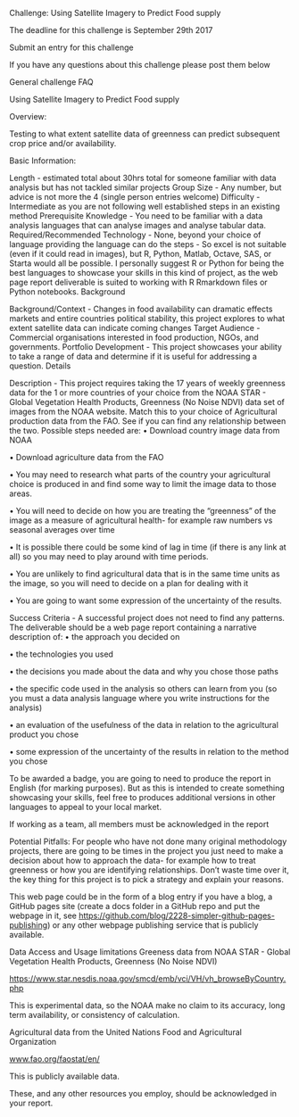 Challenge: Using Satellite Imagery to Predict Food supply

The deadline for this challenge is September 29th 2017

Submit an entry for this challenge

If you have any questions about this challenge please post them below

General challenge FAQ

Using Satellite Imagery to Predict Food supply

Overview:

Testing to what extent satellite data of greenness can predict subsequent crop price and/or availability.

Basic Information:

Length - estimated total about 30hrs total for someone familiar with data analysis but has not tackled similar projects
Group Size - Any number, but advice is not more the 4 (single person entries welcome)
Difficulty - Intermediate as you are not following well established steps in an existing method
Prerequisite Knowledge - You need to be familiar with a data analysis languages that can analyse images and analyse tabular data.
Required/Recommended Technology - None, beyond your choice of language providing the language can do the steps - So excel is not suitable (even if it could read in images), but R, Python, Matlab, Octave, SAS, or Starta would all be possible. I personally suggest R or Python for being the best languages to showcase your skills in this kind of project, as the web page report deliverable is suited to working with R Rmarkdown files or Python notebooks.
Background

Background/Context - Changes in food availability can dramatic effects markets and entire countries political stability, this project explores to what extent satellite data can indicate coming changes
Target Audience - Commercial organisations interested in food production, NGOs, and governments.
Portfolio Development - This project showcases your ability to take a range of data and determine if it is useful for addressing a question.
Details

Description - This project requires taking the 17 years of weekly greenness data for the 1 or more countries of your choice from the NOAA STAR - Global Vegetation Health Products, Greenness (No Noise NDVI) data set of images from the NOAA website. Match this to your choice of Agricultural production data from the FAO. See if you can find any relationship between the two. Possible steps needed are:
• Download country image data from NOAA

• Download agriculture data from the FAO

• You may need to research what parts of the country your agricultural choice is produced in and find some way to limit the image data to those areas.

• You will need to decide on how you are treating the “greenness” of the image as a measure of agricultural health- for example raw numbers vs seasonal averages over time

• It is possible there could be some kind of lag in time (if there is any link at all) so you may need to play around with time periods.

• You are unlikely to find agricultural data that is in the same time units as the image, so you will need to decide on a plan for dealing with it

• You are going to want some expression of the uncertainty of the results.

Success Criteria - A successful project does not need to find any patterns. The deliverable should be a web page report containing a narrative description of:
• the approach you decided on

• the technologies you used

• the decisions you made about the data and why you chose those paths

• the specific code used in the analysis so others can learn from you (so you must a data analysis language where you write instructions for the analysis)

• an evaluation of the usefulness of the data in relation to the agricultural product you chose

• some expression of the uncertainty of the results in relation to the method you chose

To be awarded a badge, you are going to need to produce the report in English (for marking purposes). But as this is intended to create something showcasing your skills, feel free to produces additional versions in other languages to appeal to your local market.

If working as a team, all members must be acknowledged in the report

Potential Pitfalls:
For people who have not done many original methodology projects, there are going to be times in the project you just need to make a decision about how to approach the data- for example how to treat greenness or how you are identifying relationships. Don’t waste time over it, the key thing for this project is to pick a strategy and explain your reasons.

This web page could be in the form of a blog entry if you have a blog, a GitHub pages site (create a docs folder in a GitHub repo and put the webpage in it, see https://github.com/blog/2228-simpler-github-pages-publishing) or any other webpage publishing service that is publicly available.

Data Access and Usage limitations
Greeness data from NOAA STAR - Global Vegetation Health Products, Greenness (No Noise NDVI)

https://www.star.nesdis.noaa.gov/smcd/emb/vci/VH/vh_browseByCountry.php

This is experimental data, so the NOAA make no claim to its accuracy, long term availability, or consistency of calculation.

Agricultural data from the United Nations Food and Agricultural Organization

www.fao.org/faostat/en/

This is publicly available data.

These, and any other resources you employ, should be acknowledged in your report.
